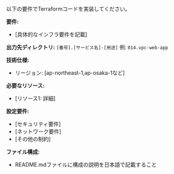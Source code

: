 以下の要件でTerraformコードを実装してください。

**要件:**
- [具体的なインフラ要件を記載]

**出力先ディレクトリ:** `[番号].[サービス名]-[用途]`
例: `014.vpc-web-app`

**技術仕様:**
- リージョン: [ap-northeast-1,ap-osaka-1など]

**必要なリソース:**
- [リソース1: 詳細]

**設定要件:**
- [セキュリティ要件]
- [ネットワーク要件]
- [その他の制約]

**ファイル構成:**
- README.mdファイルに構成の説明を日本語で記載すること